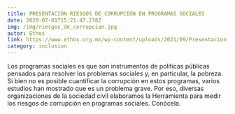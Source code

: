 ```yaml
---
title: PRESENTACIÓN RIESGOS DE CORRUPCIÓN EN PROGRAMAS SOCIALES
date: 2020-07-01T15:21:47.278Z
img: /img/riesgos_de_corrupcion.jpg
autor: Ethos
link: https://www.ethos.org.mx/wp-content/uploads/2021/09/Presentacion-Evento-Riesgos-de-Corrupcion-2021-31-08.pdf
category: inclusion
---
```

<!--StartFragment-->

Los programas sociales es que son instrumentos de políticas públicas pensados para resolver los problemas sociales y, en particular, la pobreza. Si bien no es posible cuantificar la corrupción en estos programas, varios estudios han mostrado que es un problema grave. Por eso, diversas organizaciones de la sociedad civil elaboramos la Herramienta para medir los riesgos de corrupción en programas sociales. Conócela.

<!--EndFragment-->